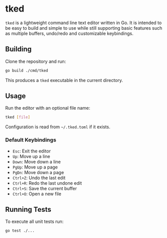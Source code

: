 # tked

`tked` is a lightweight command line text editor written in Go. It is intended
to be easy to build and simple to use while still supporting basic features such
as multiple buffers, undo/redo and customizable keybindings.

## Building

Clone the repository and run:

```bash
go build ./cmd/tked
```

This produces a `tked` executable in the current directory.

## Usage

Run the editor with an optional file name:

```bash
tked [file]
```

Configuration is read from `~/.tked.toml` if it exists.

### Default Keybindings

- `Esc`: Exit the editor
- `Up`: Move up a line
- `Down`: Move down a line
- `PgUp`: Move up a page
- `PgDn`: Move down a page
- `Ctrl+Z`: Undo the last edit
- `Ctrl+R`: Redo the last undone edit
- `Ctrl+S`: Save the current buffer
- `Ctrl+O`: Open a new file


## Running Tests

To execute all unit tests run:

```bash
go test ./...
```
